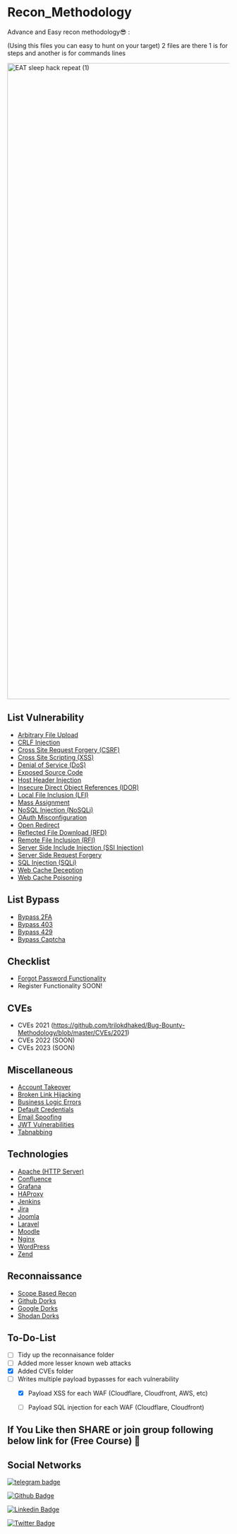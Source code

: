 # Recon_Methodology
Advance and Easy recon methodology😎 :

(Using this files you can easy to hunt on your target) 2 files are there 1 is for steps and another is for commands lines

<img width="1440" alt="EAT sleep hack repeat (1)" src="https://user-images.githubusercontent.com/65278849/185999117-62a08ac2-630f-4873-ab3b-22ae4cf0071a.png">

## List Vulnerability
- [Arbitrary File Upload](https://github.com/trilokdhaked/Bug-Bounty-Methodology/blob/main/Arbitrary%20File%20Upload.md)
- [CRLF Injection](https://github.com/trilokdhaked/Bug-Bounty-Methodology/blob/master/CRLF%20Injection.md)
- [Cross Site Request Forgery (CSRF)](https://github.com/trilokdhaked/Bug-Bounty-Methodology/blob/master/Cross%20Site%20Request%20Forgery.md)
- [Cross Site Scripting (XSS)](https://github.com/trilokdhaked/Bug-Bounty-Methodology/blob/master/Cross%20Site%20Scripting.md)
- [Denial of Service (DoS)](https://github.com/trilokdhaked/Bug-Bounty-Methodology/blob/master/Denial%20Of%20Service.md)
- [Exposed Source Code](https://github.com/trilokdhaked/Bug-Bounty-Methodology/blob/master/Exposed%20Source%20Code.md)
- [Host Header Injection](https://github.com/trilokdhaked/Bug-Bounty-Methodology/blob/master/Host%20Header%20Injection.md)
- [Insecure Direct Object References (IDOR)](https://github.com/trilokdhaked/Bug-Bounty-Methodology/blob/master/Insecure%20Direct%20Object%20References.md)
- [Local File Inclusion (LFI)](https://github.com/trilokdhaked/Bug-Bounty-Methodology/blob/master/Local%20File%20Inclusion.md)
- [Mass Assignment](https://github.com/trilokdhaked/Bug-Bounty-Methodology/blob/master/Mass%20Assignment.md)
- [NoSQL Injection (NoSQLi)](https://github.com/trilokdhaked/Bug-Bounty-Methodology/blob/master/NoSQL%20Injection.md)
- [OAuth Misconfiguration](https://github.com/trilokdhaked/Bug-Bounty-Methodology/blob/master/OAuth%20Misconfiguration.md)
- [Open Redirect](https://github.com/trilokdhaked/Bug-Bounty-Methodology/blob/master/Open%20Redirect.md)
- [Reflected File Download (RFD)](https://github.com/trilokdhaked/Bug-Bounty-Methodology/blob/master/Reflected%20File%20Download.md)
- [Remote File Inclusion (RFI)](https://github.com/trilokdhaked/Bug-Bounty-Methodology/blob/master/Remote%20File%20Inclusion.md)
- [Server Side Include Injection (SSI Injection)](https://github.com/trilokdhaked/Bug-Bounty-Methodology/blob/master/Server%20Side%20Include%20Injection.md)
- [Server Side Request Forgery](https://github.com/trilokdhaked/Bug-Bounty-Methodology/blob/master/Server%20Side%20Request%20Forgery.md)
- [SQL Injection (SQLi)](https://github.com/trilokdhaked/Bug-Bounty-Methodology/blob/master/SQL%20Injection.md)
- [Web Cache Deception](https://github.com/trilokdhaked/Bug-Bounty-Methodology/blob/master/Web%20Cache%20Deception.md)
- [Web Cache Poisoning](https://github.com/trilokdhaked/Bug-Bounty-Methodology/blob/master/Web%20Cache%20Poisoning.md)

## List Bypass
- [Bypass 2FA](https://github.com/trilokdhaked/Bug-Bounty-Methodology/blob/master/Bypass/Bypass%202FA.md)
- [Bypass 403](https://github.com/trilokdhaked/Bug-Bounty-Methodology/blob/master/Bypass/Bypass%20403.md)
- [Bypass 429](https://github.com/trilokdhaked/Bug-Bounty-Methodology/blob/master/Bypass/Bypass%20429.md)
- [Bypass Captcha](https://github.com/trilokdhaked/Bug-Bounty-Methodology/blob/master/Bypass/Bypass%20Captcha.md)

## Checklist
- [Forgot Password Functionality](https://github.com/trilokdhaked/Bug-Bounty-Methodology/blob/master/Checklist/Forgot%20Password.md)
- Register Functionality SOON!

## CVEs
- CVEs 2021 (https://github.com/trilokdhaked/Bug-Bounty-Methodology/blob/master/CVEs/2021)
- CVEs 2022 (SOON)
- CVEs 2023 (SOON)

## Miscellaneous
- [Account Takeover](https://github.com/trilokdhaked/Bug-Bounty-Methodology/blob/master/Misc/Account%20Takeover.md)
- [Broken Link Hijacking](https://github.com/trilokdhaked/Bug-Bounty-Methodology/blob/master/Misc/Broken%20Link%20Hijacking.md)
- [Business Logic Errors](https://github.com/trilokdhaked/Bug-Bounty-Methodology/blob/master/Misc/Business%20Logic%20Errors.md)
- [Default Credentials](https://github.com/trilokdhaked/Bug-Bounty-Methodology/blob/master/Misc/Default%20Credentials.md)
- [Email Spoofing](https://github.com/trilokdhaked/Bug-Bounty-Methodology/blob/master/Misc/Email%20Spoofing.md)
- [JWT Vulnerabilities](https://github.com/trilokdhaked/Bug-Bounty-Methodology/blob/master/Misc/JWT%20Vulnerabilities.md)
- [Tabnabbing](https://github.com/trilokdhaked/Bug-Bounty-Methodology/blob/master/Misc/Tabnabbing.md)

## Technologies
- [Apache (HTTP Server)](https://github.com/trilokdhaked/Bug-Bounty-Methodology/blob/master/Technologies/Apache%20HTTP%20Server.md)
- [Confluence](https://github.com/trilokdhaked/Bug-Bounty-Methodology/blob/master/Technologies/Confluence.md)
- [Grafana](https://github.com/trilokdhaked/Bug-Bounty-Methodology/blob/master/Technologies/Grafana.md)
- [HAProxy](https://github.com/trilokdhaked/Bug-Bounty-Methodology/blob/master/Technologies/HAProxy.md)
- [Jenkins](https://github.com/trilokdhaked/Bug-Bounty-Methodology/blob/master/Technologies/Jenkins.md)
- [Jira](https://github.com/trilokdhaked/Bug-Bounty-Methodology/blob/master/Technologies/Jira.md)
- [Joomla](https://github.com/trilokdhaked/Bug-Bounty-Methodology/blob/master/Technologies/Joomla.md)
- [Laravel](https://github.com/trilokdhaked/Bug-Bounty-Methodology/blob/master/Technologies/Laravel.md)
- [Moodle](https://github.com/trilokdhaked/Bug-Bounty-Methodology/blob/master/Technologies/Moodle.md)
- [Nginx](https://github.com/trilokdhaked/Bug-Bounty-Methodology/blob/master/Technologies/Nginx.md)
- [WordPress](https://github.com/trilokdhaked/Bug-Bounty-Methodology/blob/master/Technologies/WordPress.md)
- [Zend](https://github.com/trilokdhaked/Bug-Bounty-Methodology/blob/master/Technologies/Zend.md)

## Reconnaissance
- [Scope Based Recon](https://github.com/trilokdhaked/Bug-Bounty-Methodology/blob/master/Reconnaissance/Scope.md)
- [Github Dorks](https://github.com/trilokdhaked/Bug-Bounty-Methodology/blob/master/Reconnaissance/Github%20Dorks.md)
- [Google Dorks](https://github.com/trilokdhaked/Bug-Bounty-Methodology/blob/master/Reconnaissance/Google%20Dorks.md)
- [Shodan Dorks](https://github.com/trilokdhaked/Bug-Bounty-Methodology/blob/master/Reconnaissance/Shodan%20Dorks.md)

## To-Do-List
- [ ] Tidy up the reconnaisance folder
- [ ] Added more lesser known web attacks
- [x] Added CVEs folder
- [ ] Writes multiple payload bypasses for each vulnerability
  - [x] Payload XSS for each WAF (Cloudflare, Cloudfront, AWS, etc)
  - [ ] Payload SQL injection for each WAF (Cloudflare, Cloudfront)














## If You Like then SHARE or join group following below link for (Free Course) 🥰




## Social Networks

[![telegram badge](https://img.shields.io/badge/@gd_discov3r-30302f?style=for-the-badge&logo=telegram)](https://telegram.me/gd_discov3r)

[![Github Badge](https://img.shields.io/badge/-Github-000?style=flat-square&logo=Github&logoColor=white&link=https://github.com/gd-discov3r)](https://github.com/gd-discov3r)

[![Linkedin Badge](https://img.shields.io/badge/-LinkedIn-blue?style=flat-square&logo=Linkedin&logoColor=white&link=https://www.linkedin.com/in/joas-antonio-dos-santos)](https://www.linkedin.com/in/dharshang)

[![Twitter Badge](https://img.shields.io/badge/Twitter-1DA1F2?style=for-the-badge&logo=twitter&logoColor=white&link=https://twitter.com/C0d3Cr4zy)](https://twitter.com/gd_discov3r)
